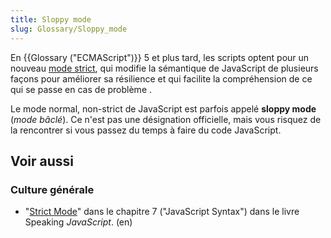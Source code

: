 ```yaml
---
title: Sloppy mode
slug: Glossary/Sloppy_mode
---
```


En {{Glossary ("ECMAScript")}} 5 et plus tard, les scripts optent pour un nouveau [mode strict](/fr/docs/Web/JavaScript/Reference/Strict_mode), qui modifie la sémantique de JavaScript de plusieurs façons pour améliorer sa résilience et qui facilite la compréhension de ce qui se passe en cas de problème .

Le mode normal, non-strict de JavaScript est parfois appelé **sloppy mode** (_mode bâclé_). Ce n'est pas une désignation officielle, mais vous risquez de la rencontrer si vous passez du temps à faire du code JavaScript.

## Voir aussi

### Culture générale

- "[Strict Mode](http://speakingjs.com/es5/ch07.html#strict_mode)" dans le chapitre 7 ("JavaScript Syntax") dans le livre Speaking _JavaScript_. (en)
